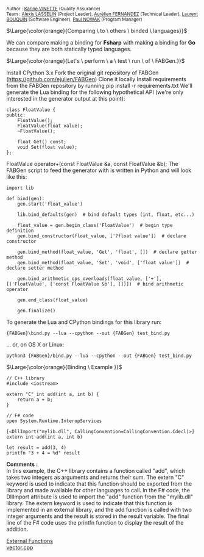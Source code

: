 <sub> Author : [Karine VINETTE](https://www.linkedin.com/in/karine-vinette-63911b1b8/) (Quality Assurance) </sub><br>
<sub> Team : [Alexis LASSELIN](https://www.linkedin.com/in/alexis-lasselin-318649251/) (Project Leader), [Aurélien FERNANDEZ](https://www.linkedin.com/in/aurélien-fernandez-4971201b8/) (Technical Leader), [Laurent BOUQUIN](https://www.linkedin.com/in/laurent-bouquin-60911a1b8/) (Software Engineer), [Paul NOWAK](https://www.linkedin.com/in/paul-nowak-0757a61a7/) (Program Manager) </sub>


$\Large{\color{orange}{Comparing \ to \ others \ binded \ languages}}$

We can compare making a binding for **Fsharp** with making a binding for **Go** because they are both statically typed languages.


$\Large{\color{orange}{Let's \ perform \ a \ test \ run \ of \ FABGen.}}$

Install CPython 3.x
Fork the original git repository of FABGen (https://github.com/ejulien/FABGen)
Clone it locally
Install requirements from the FABGen repository by running pip install -r requirements.txt
We'll generate the Lua binding for the following hypothetical API (we're only interested in the generator output at this point):

```
class FloatValue {
public:
	FloatValue();
	FloatValue(float value);
	~FloatValue();

	float Get() const;
	void Set(float value);
};
```
FloatValue operator+(const FloatValue &a, const FloatValue &b);
The FABGen script to feed the generator with is written in Python and will look like this:
```
import lib

def bind(gen):
	gen.start('float_value')

	lib.bind_defaults(gen)  # bind default types (int, float, etc...)

	float_value = gen.begin_class('FloatValue')  # begin type definition
	gen.bind_constructor(float_value, ['?float value'])  # declare constructor

	gen.bind_method(float_value, 'Get', 'float', [])  # declare getter method
	gen.bind_method(float_value, 'Set', 'void', ['float value'])  # declare setter method

	gen.bind_arithmetic_ops_overloads(float_value, ['+'], [('FloatValue', ['const FloatValue &b'], [])])  # bind arithmetic operator

	gen.end_class(float_value)

	gen.finalize()
  ```
To generate the Lua and CPython bindings for this library run: 
```
{FABGen}\bind.py --lua --cpython --out {FABGen} test_bind.py
```
... or, on OS X or Linux:
```
python3 {FABGen}/bind.py --lua --cpython --out {FABGen} test_bind.py
```


$\Large{\color{orange}{Binding \ Example }}$

```
// C++ library
#include <iostream>

extern "C" int add(int a, int b) {
    return a + b;
}

// F# code
open System.Runtime.InteropServices

[<DllImport("mylib.dll", CallingConvention=CallingConvention.Cdecl)>]
extern int add(int a, int b)

let result = add(3, 4)
printfn "3 + 4 = %d" result
```
**Comments :**<br>
In this example, the C++ library contains a function called "add", which takes two integers as arguments and returns their sum. The extern "C" keyword is used to indicate that this function should be exported from the library and made available for other languages to call.
In the F# code, the DllImport attribute is used to import the "add" function from the "mylib.dll" library. The extern keyword is used to indicate that this function is implemented in an external library, and the add function is called with two integer arguments and the result is stored in the result variable. The final line of the F# code uses the printfn function to display the result of the addition.

[External Functions](https://learn.microsoft.com/en-us/dotnet/fsharp/language-reference/functions/external-functions)<br/>
[vector.cpp](https://github.com/jackdalton/vector-cpp/blob/master/src/vector.h)
